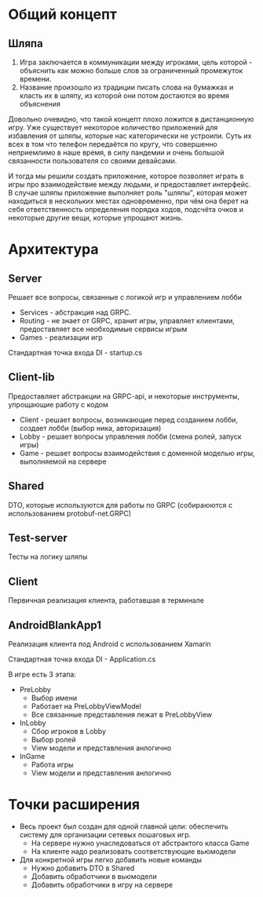 ﻿# Общий концепт
## Шляпа

1. Игра заключается в коммуникации между игроками, цель которой - 
   объяснить как можно больше слов за ограниченный промежуток времени.
2. Название произошло из традиции писать слова на бумажках и класть их в шляпу, 
   из которой они потом достаются во время объяснения

Довольно очевидно, что такой концепт плохо ложится в дистанционную игру.
Уже существует некоторое количество приложений для избавления от шляпы, которые
нас категорически не устроили. Суть их всех в том что телефон передаётся по кругу,
что совершенно неприемлимо в наше время, в силу пандемии и очень большой 
связанности пользователя со своими девайсами. 

И тогда мы решили создать приложение, которое позволяет играть в игры про 
взаимодействие между людьми, и предоставляет интерфейс. В случае шляпы 
приложение выполняет роль "шляпы", которая может находиться в нескольких местах 
одновременно, при чём она берет на себя ответственность определения порядка ходов,
подсчёта очков и некоторые другие вещи, которые упрощают жизнь.

# Архитектура
## Server
Решает все вопросы, связанные с логикой игр и управлением лобби

* Services - абстракция над GRPC.
* Routing - не знает от GRPC, хранит игры, управляет клиентами, предоставляет все необходимые сервисы игрым
* Games - реализации игр

Стандартная точка входа DI - startup.cs

## Client-lib

Предоставляет абстракции на GRPC-api, и некоторые инструменты, упрощающие работу с кодом

* Client - решает вопросы, возникающие перед созданием лобби, создает лобби (выбор ника, авторизация)
* Lobby - решает вопросы управления лобби (смена ролей, запуск игры)
* Game - решает вопросы взаимодействия с доменной моделью игры, выполняемой на сервере

## Shared

DTO, которые используются для работы по GRPC (собираюются с использованием protobuf-net.GRPC)

## Test-server

Тесты на логику шляпы

## Client

Первичная реализация клиента, работавшая в терминале

## AndroidBlankApp1

Реализация клиента под Android с использованием Xamarin

Стандартная точка входа DI - Application.cs

В игре есть 3 этапа:

* PreLobby
    * Выбор имени
    * Работает на PreLobbyViewModel
    * Все связанные представления лежат в PreLobbyView
* InLobby
    * Сбор игроков в Lobby
    * Выбор ролей
    * View модели и представления анлогично
* InGame
    * Работа игры
    * View модели и представления анлогично
    
# Точки расширения

* Весь проект был создан для одной главной цели: обеспечить систему для организации сетевых пошаговых игр. 
    * На сервере нужно унаследоваться от абстрактого класса Game
    * На клиенте надо реализовать соответствующие вьюмодели
* Для конкретной игры легко добавить новые команды
    * Нужно добавить DTO в Shared
    * Добавить обработчики в вьюмодели 
    * Добавить обработчики в игру на сервере
    
